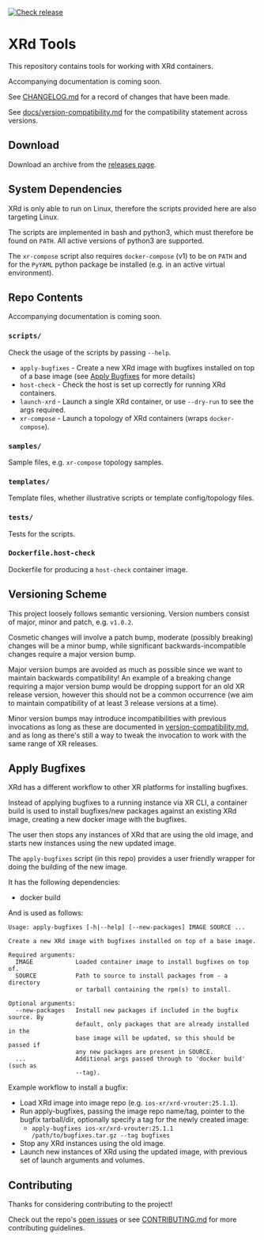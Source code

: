 [![Check release](https://github.com/ios-xr/xrd-tools/actions/workflows/check-release.yml/badge.svg)](https://github.com/ios-xr/xrd-tools/actions/workflows/check-release.yml)

# XRd Tools

This repository contains tools for working with XRd containers.

Accompanying documentation is coming soon.

See [CHANGELOG.md](CHANGELOG.md) for a record of changes that have been made.

See [docs/version-compatibility.md](docs/version-compatibility.md) for the compatibility statement across versions.


## Download

Download an archive from the [releases page](https://github.com/ios-xr/xrd-tools/releases).


## System Dependencies

XRd is only able to run on Linux, therefore the scripts provided here are also targeting Linux.

The scripts are implemented in bash and python3, which must therefore be found on `PATH`.
All active versions of python3 are supported.

The `xr-compose` script also requires `docker-compose` (v1) to be on `PATH` and for the `PyYAML` python package be installed (e.g. in an active virtual environment).


## Repo Contents

Accompanying documentation is coming soon.

### `scripts/`

Check the usage of the scripts by passing `--help`.

* `apply-bugfixes` - Create a new XRd image with bugfixes installed on top of a base image (see [Apply Bugfixes](#apply-bugfixes) for more details)
* `host-check` - Check the host is set up correctly for running XRd containers.
* `launch-xrd` - Launch a single XRd container, or use `--dry-run` to see the args required.
* `xr-compose` - Launch a topology of XRd containers (wraps `docker-compose`).

### `samples/`

Sample files, e.g. `xr-compose` topology samples.

### `templates/`

Template files, whether illustrative scripts or template config/topology files.

### `tests/`

Tests for the scripts.

### `Dockerfile.host-check`

Dockerfile for producing a `host-check` container image.


## Versioning Scheme

This project loosely follows semantic versioning.
Version numbers consist of major, minor and patch, e.g. `v1.0.2`.

Cosmetic changes will involve a patch bump, moderate (possibly breaking) changes will be a minor bump, while significant backwards-incompatible changes require a major version bump.

Major version bumps are avoided as much as possible since we want to maintain backwards compatibility!
An example of a breaking change requiring a major version bump would be dropping support for an old XR release version, however this should not be a common occurrence (we aim to maintain compatibility of at least 3 release versions at a time).

Minor version bumps may introduce incompatibilities with previous invocations as long as these are documented in [version-compatibility.md](docs/version-compatibility.md), and as long as there's still a way to tweak the invocation to work with the same range of XR releases.

## Apply Bugfixes
XRd has a different workflow to other XR platforms for installing bugfixes.

Instead of applying bugfixes to a running instance via XR CLI, a container build is used to install bugfixes/new packages against an existing XRd image, creating a new docker image with the bugfixes.

The user then stops any instances of XRd that are using the old image, and starts new instances using the new updated image.

The `apply-bugfixes` script (in this repo) provides a user friendly wrapper for doing the building of the new image.

It has the following dependencies:
- docker build

And is used as follows:
```
Usage: apply-bugfixes [-h|--help] [--new-packages] IMAGE SOURCE ...

Create a new XRd image with bugfixes installed on top of a base image.

Required arguments:
  IMAGE            Loaded container image to install bugfixes on top of.
  SOURCE           Path to source to install packages from - a directory
                   or tarball containing the rpm(s) to install.

Optional arguments:
  --new-packages   Install new packages if included in the bugfix source. By
                   default, only packages that are already installed in the
                   base image will be updated, so this should be passed if
                   any new packages are present in SOURCE.
  ...              Additional args passed through to 'docker build' (such as
                   --tag).
```

Example workflow to install a bugfix:
- Load XRd image into image repo (e.g. `ios-xr/xrd-vrouter:25.1.1`).
- Run apply-bugfixes, passing the image repo name/tag, pointer to the bugfix tarball/dir, optionally specify a tag for the newly created image:
  - `apply-bugfixes ios-xr/xrd-vrouter:25.1.1 /path/to/bugfixes.tar.gz --tag bugfixes`
- Stop any XRd instances using the old image.
- Launch new instances of XRd using the updated image, with previous set of launch arguments and volumes.

## Contributing

Thanks for considering contributing to the project!

Check out the repo's [open issues](https://github.com/ios-xr/xrd-tools/issues) or see [CONTRIBUTING.md](CONTRIBUTING.md) for more contributing guidelines.
